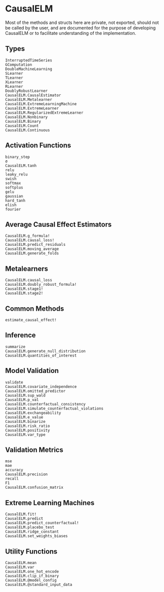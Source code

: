 # CausalELM
Most of the methods and structs here are private, not exported, should not be called by the 
user, and are documented for the purpose of developing CausalELM or to facilitate 
understanding of the implementation.

## Types
```@docs
InterruptedTimeSeries
GComputation
DoubleMachineLearning
SLearner
TLearner
XLearner
RLearner
DoublyRobustLearner
CausalELM.CausalEstimator
CausalELM.Metalearner
CausalELM.ExtremeLearningMachine
CausalELM.ExtremeLearner
CausalELM.RegularizedExtremeLearner
CausalELM.Nonbinary
CausalELM.Binary
CausalELM.Count
CausalELM.Continuous
```

## Activation Functions
```@docs
binary_step
σ
CausalELM.tanh
relu
leaky_relu
swish
softmax
softplus
gelu
gaussian
hard_tanh
elish
fourier
```

## Average Causal Effect Estimators
```@docs
CausalELM.g_formula!
CausalELM.causal_loss!
CausalELM.predict_residuals
CausalELM.moving_average
CausalELM.generate_folds
```

## Metalearners
```@docs
CausalELM.causal_loss
CausalELM.doubly_robust_formula!
CausalELM.stage1!
CausalELM.stage2!
```

## Common Methods
```@docs
estimate_causal_effect!
```

## Inference
```@docs
summarize
CausalELM.generate_null_distribution
CausalELM.quantities_of_interest
```

## Model Validation
```@docs
validate
CausalELM.covariate_independence
CausalELM.omitted_predictor
CausalELM.sup_wald
CausalELM.p_val
CausalELM.counterfactual_consistency
CausalELM.simulate_counterfactual_violations
CausalELM.exchangeability
CausalELM.e_value
CausalELM.binarize
CausalELM.risk_ratio
CausalELM.positivity
CausalELM.var_type
```

## Validation Metrics
```@docs
mse
mae
accuracy
CausalELM.precision
recall
F1
CausalELM.confusion_matrix
```

## Extreme Learning Machines
```@docs
CausalELM.fit!
CausalELM.predict
CausalELM.predict_counterfactual!
CausalELM.placebo_test
CausalELM.ridge_constant
CausalELM.set_weights_biases
```

## Utility Functions
```@docs
CausalELM.mean
CausalELM.var
CausalELM.one_hot_encode
CausalELM.clip_if_binary
CausalELM.@model_config
CausalELM.@standard_input_data
```
